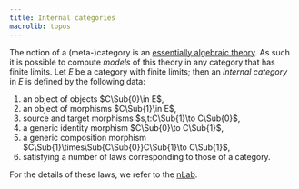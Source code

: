 ```yaml
---
title: Internal categories
macrolib: topos
---
```


The notion of a (meta-)category is an [essentially algebraic
theory](http://ncatlab.org/nlab/show/essentially+algebraic+theory). As such it is
possible to compute *models* of this theory in any category that has finite
limits. Let $E$ be a category with finite limits; then an *internal category*
in $E$ is defined by the following data:

1. an object of objects $C\Sub{0}\in E$,
2. an object of morphisms $C\Sub{1}\in E$,
3. source and target morphisms $s,t:C\Sub{1}\to C\Sub{0}$,
4. a generic identity morphism $C\Sub{0}\to C\Sub{1}$,
5. a generic composition morphism $C\Sub{1}\times\Sub{C\Sub{0}}C\Sub{1}\to C\Sub{1}$,
6. satisfying a number of laws corresponding to those of a category.

For the details of these laws, we refer to the [nLab](http://ncatlab.org/nlab/show/internal+category).
